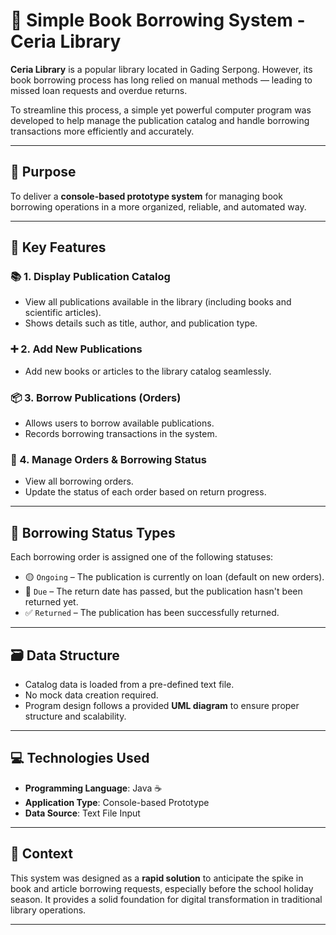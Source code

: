 # 📖 Simple Book Borrowing System - Ceria Library

**Ceria Library** is a popular library located in Gading Serpong. However, its book borrowing process has long relied on manual methods — leading to missed loan requests and overdue returns.

To streamline this process, a simple yet powerful computer program was developed to help manage the publication catalog and handle borrowing transactions more efficiently and accurately.

---

## 🎯 Purpose

To deliver a **console-based prototype system** for managing book borrowing operations in a more organized, reliable, and automated way.

---

## 🌟 Key Features

### 📚 1. Display Publication Catalog
- View all publications available in the library (including books and scientific articles).
- Shows details such as title, author, and publication type.

### ➕ 2. Add New Publications
- Add new books or articles to the library catalog seamlessly.

### 📦 3. Borrow Publications (Orders)
- Allows users to borrow available publications.
- Records borrowing transactions in the system.

### 🔄 4. Manage Orders & Borrowing Status
- View all borrowing orders.
- Update the status of each order based on return progress.

---

## 📌 Borrowing Status Types

Each borrowing order is assigned one of the following statuses:

- 🟡 `Ongoing` – The publication is currently on loan (default on new orders).
- 🔴 `Due` – The return date has passed, but the publication hasn't been returned yet.
- ✅ `Returned` – The publication has been successfully returned.

---

## 🗃️ Data Structure

- Catalog data is loaded from a pre-defined text file.
- No mock data creation required.
- Program design follows a provided **UML diagram** to ensure proper structure and scalability.

---

## 💻 Technologies Used

- **Programming Language**: Java ☕
- **Application Type**: Console-based Prototype
- **Data Source**: Text File Input

---

## 📅 Context

This system was designed as a **rapid solution** to anticipate the spike in book and article borrowing requests, especially before the school holiday season. It provides a solid foundation for digital transformation in traditional library operations.

---
